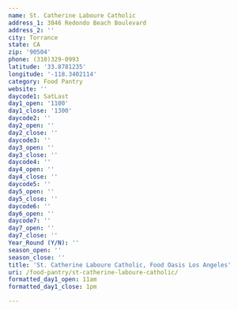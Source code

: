 ```yaml
---
name: St. Catherine Laboure Catholic
address_1: 3846 Redondo Beach Boulevard
address_2: ''
city: Torrance
state: CA
zip: '90504'
phone: (310)329-0993
latitude: '33.8781235'
longitude: '-118.3402114'
category: Food Pantry
website: ''
daycode1: SatLast
day1_open: '1100'
day1_close: '1300'
daycode2: ''
day2_open: ''
day2_close: ''
daycode3: ''
day3_open: ''
day3_close: ''
daycode4: ''
day4_open: ''
day4_close: ''
daycode5: ''
day5_open: ''
day5_close: ''
daycode6: ''
day6_open: ''
daycode7: ''
day7_open: ''
day7_close: ''
Year_Round (Y/N): ''
season_open: ''
season_close: ''
title: 'St. Catherine Laboure Catholic, Food Oasis Los Angeles'
uri: /food-pantry/st-catherine-laboure-catholic/
formatted_day1_open: 11am
formatted_day1_close: 1pm

---
```

